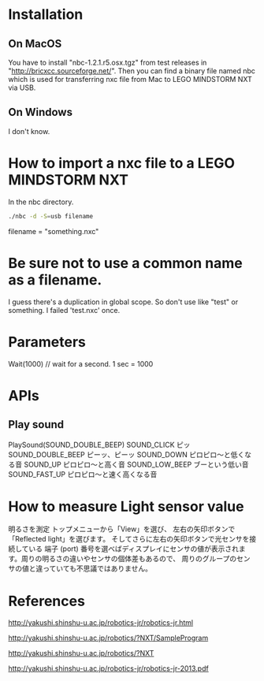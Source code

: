 # Installation
## On MacOS
You have to install "nbc-1.2.1.r5.osx.tgz" from test releases in "http://bricxcc.sourceforge.net/".
Then you can find a binary file named nbc which is used for transferring nxc file from Mac to LEGO MINDSTORM NXT via USB.

## On Windows 
I don't know.

# How to import a nxc file to a LEGO MINDSTORM NXT
In the nbc directory.
```bash
./nbc -d -S=usb filename
```
filename = "something.nxc"

# Be sure not to use a common name as a filename. 
I guess there's a duplication in global scope. So don't use like "test" or something.
I failed 'test.nxc' once. 

# Parameters
Wait(1000) // wait for a second. 1 sec = 1000


# APIs
## Play sound
PlaySound(SOUND_DOUBLE_BEEP)
SOUND_CLICK ピッ
SOUND_DOUBLE_BEEP ピーッ、ピーッ
SOUND_DOWN ピロピロ〜と低くなる音
SOUND_UP ピロピロ〜と高く音
SOUND_LOW_BEEP ブーという低い音
SOUND_FAST_UP ピロピロ〜と速く高くなる音

# How to measure Light sensor value
明るさを測定 
トップメニューから「View」を選び、 左右の矢印ボタンで「Reflected light」を選びます。 そしてさらに左右の矢印ボタンで光センサを接続している 端子 (port) 番号を選べばディスプレイにセンサの値が表示されます。周りの明るさの違いやセンサの個体差もあるので、 周りのグループのセンサの値と違っていても不思議ではありません。

# References
http://yakushi.shinshu-u.ac.jp/robotics-jr/robotics-jr.html 

http://yakushi.shinshu-u.ac.jp/robotics/?NXT/SampleProgram

http://yakushi.shinshu-u.ac.jp/robotics/?NXT

http://yakushi.shinshu-u.ac.jp/robotics-jr/robotics-jr-2013.pdf
